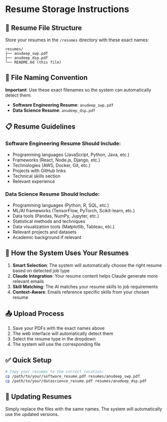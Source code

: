# Resume Storage Instructions

## 📁 Resume File Structure

Store your resumes in the `/resumes` directory with these exact names:

```
resumes/
├── anudeep_swp.pdf
├── anudeep_dsp.pdf
└── README.md (this file)
```

## 📝 File Naming Convention

**Important**: Use these exact filenames so the system can automatically detect them:

- **Software Engineering Resume**: `anudeep_swp.pdf`
- **Data Science Resume**: `anudeep_dsp.pdf`

## 📋 Resume Guidelines

### Software Engineering Resume Should Include:
- Programming languages (JavaScript, Python, Java, etc.)
- Frameworks (React, Node.js, Django, etc.)
- Technologies (AWS, Docker, Git, etc.)
- Projects with GitHub links
- Technical skills section
- Relevant experience

### Data Science Resume Should Include:
- Programming languages (Python, R, SQL, etc.)
- ML/AI frameworks (TensorFlow, PyTorch, Scikit-learn, etc.)
- Data tools (Pandas, NumPy, Jupyter, etc.)
- Statistical methods and techniques
- Data visualization tools (Matplotlib, Tableau, etc.)
- Relevant projects and datasets
- Academic background if relevant

## 🤖 How the System Uses Your Resumes

1. **Smart Selection**: The system will automatically choose the right resume based on detected job type
2. **Claude Integration**: Your resume content helps Claude generate more relevant emails
3. **Skill Matching**: The AI matches your resume skills to job requirements
4. **Context-Aware**: Emails reference specific skills from your chosen resume

## 📤 Upload Process

1. Save your PDFs with the exact names above
2. The web interface will automatically detect them
3. Select the resume type in the dropdown
4. The system will use the corresponding file

## ✅ Quick Setup

```bash
# Copy your resumes to the correct location:
cp /path/to/your/software_resume.pdf resumes/anudeep_swp.pdf
cp /path/to/your/datascience_resume.pdf resumes/anudeep_dsp.pdf
```

## 🔄 Updating Resumes

Simply replace the files with the same names. The system will automatically use the updated versions.